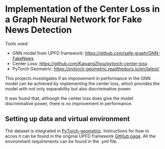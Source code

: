 # Implementation of the Center Loss in a Graph Neural Network for Fake News Detection

Tools used:
- GNN model from UPFD framework: https://github.com/safe-graph/GNN-FakeNews
- Center Loss: https://github.com/KaiyangZhou/pytorch-center-loss
- PyTorch Geometric: https://pytorch-geometric.readthedocs.io/en/latest/

This projects investigates if an improvement in performance in the GNN model can be achieved by implementing the center loss, which provides the model with not only separability but also discriminative power.

It was found that, although the center loss does give the model discriminative power, there is no improvement in performance.

## Setting up data and virtual environment
The dataset is integrated in [PyTorch-geometric](https://pytorch-geometric.readthedocs.io/en/latest/modules/datasets.html#torch_geometric.datasets.UPFD). Instructions for how to acces it can be found in the original UPFD framework [GitHub page](https://github.com/safe-graph/GNN-FakeNews).
All the environment requirements can be found in the .yml file.
